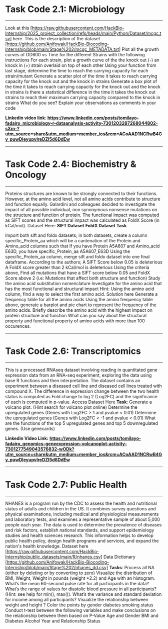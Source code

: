 # Task Code 2.1: Microbiology
---
Look at this [https://raw.githubusercontent.com/HackBio-Internship/2025_project_collection/refs/heads/main/Python/Dataset/mcgc.tsv] here.
This is the description of the dataset [https://github.com/Anifowak/HackBio-Biocoding-Internship/blob/main/Stage%202/mcgc_METADATA.txt]
Plot all the growth curves of OD600 vs Time for the different Strains with the following instructions
For each strain, plot a growth curve of the the knock out (-) an knock in (+) strain overlaid on top of each other
Using your function from last stage, determine the time to reach the carrying capacity for each strain/mutant
Generate a scatter plot of the time it takes to reach carrying capacity for the knock out and the knock in strains
Generate a box plot of the time it takes to reach carrying capacity for the knock out and the knock in strains
Is there a statistical difference in the time it takes the knock out strains to reach their maximum carrying capacity compared to the knock in strains
What do you see? Explain your observations as comments in your code

**Linkedin video link**: **https://www.linkedin.com/posts/tomilayo-fadairo_microbiology-r-dataanalysis-activity-7301203287268044802-sXm-?utm_source=share&utm_medium=member_ios&rcm=ACoAAD1NCRwB4Gy_puwDIeyupvlreDZI5d6DdEw**


---

# Task Code 2.4: Biochemistry & Oncology
---
Proteins structures are known to be strongly connected to their functions. However, at the amino acid level, not all amino acids contribute to structure and function equally. Galardini and colleagues decided to investigate the impact of all possible individual, non synonymous nonsense mutations on the structure and function of protein.
The functional impact was computed as SIFT scores and the structural impact was calculated as FoldX Score (in kCal/mol).
Dataset Here:
**SIFT Dataset**
**FoldX Dataset**
**Task**

Import both sift and foldx datasets; in both datasets, create a column specific_Protein_aa which will be a cantenation of the Protein and Amino_acid columns such that If you have Protein A5A607 and Amino_acid E63D, you have specific_Protein_aa A5A607_E63D
Using the specific_Protein_aa column, merge sift and foldx dataset into one final dataframe.
According to the authors;
A SIFT Score below 0.05 is deleterious
A FoldX score greater than 2 kCal/mol is deleterious
Using the criteria above, Find all mutations that have a SIFT score below 0.05 and FoldX Score above 2 (i.e: Mutations that affect both structure and function)
Study the amino acid substitution nomenclature
Investigate for the amino acid that has the most functional and structural impact
Hint: Using the amino acid column, find a way to select the first amino acid. Solution here
Generate a frequency table for all the amino acids
Using the amino frequency table above, generate a barplot and pie chart to represent the frequency of the amino acids.
Briefly describe the amino acid with the highest impact on protein structure and function
What can you say about the structural property and functional property of amino acids with more than 100 occurences.

---

# Task Code 2.6: Transcriptomics
---
This is a processed RNAseq dataset involving reading in quantitated gene expression data from an RNA-seq experiment, exploring the data using base R functions and then interpretation. The dataset contains an experiment between a diseased cell line and diseased cell lines treated with compound X. The difference in expression change between the two health status is computed as Fold change to log 2 (Log2FC) and the significance of each is computed in p-value.
Access Dataset Here
**Task**:
Generate a volcano plot. (Hint search for volcano plot online)
Determine the upregulated genes (Genes with Log2FC > 1 and pvalue < 0.01)
Determine the upregulated genes (Genes with Log2FC < -1 and pvalue < 0.01)
What are the functions of the top 5 upregulated genes and top 5 downregulated genes. (Use genecards)

**Linkedin Video Link:** **https://www.linkedin.com/posts/tomilayo-fadairo_genomics-geneexpression-volcanoplot-activity-7301277549043576832-wODk?utm_source=share&utm_medium=member_ios&rcm=ACoAAD1NCRwB4Gy_puwDIeyupvlreDZI5d6DdEw**

---

# Task Code 2.7: Public Health
---
NHANES is a program run by the CDC to assess the health and nutritional status of adults and children in the US. It combines survey questions and physical examinations, including medical and physiological measurements and laboratory tests, and examines a representative sample of about 5,000 people each year. The data is used to determine the prevalence of diseases and risk factors, establish national standards, and support epidemiology studies and health sciences research. This information helps to develop public health policy, design health programs and services, and expand the nation's health knowledge.
Dataset here [https://raw.githubusercontent.com/HackBio-Internship/public_datasets/main/R/nhanes.csv]
Data Dictionary [https://github.com/Anifowak/HackBio-Biocoding-Internship/blob/main/Stage%202/nhanes_dd.csv]
**Tasks**:
Process all NA (either by deleting or by converting to zero)
Visualize the distribution of BMI, Weight, Weight in pounds (weight *2.2) and Age with an histogram.
What’s the mean 60-second pulse rate for all participants in the data?
What’s the range of values for diastolic blood pressure in all participants? (Hint: see help for min(), max()).
What’s the variance and standard deviation for income among all participants?
Visualize the relationship between weight and height ?
Color the points by
gender
diabetes
smoking status
Conduct t-test between the following variables and make conclusions on the relationship between them based on P-Value
Age and Gender
BMI and Diabetes
Alcohol Year and Relationship Status
